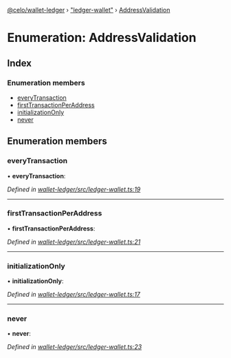 [@celo/wallet-ledger](../README.md) › ["ledger-wallet"](../modules/_ledger_wallet_.md) › [AddressValidation](_ledger_wallet_.addressvalidation.md)

# Enumeration: AddressValidation

## Index

### Enumeration members

* [everyTransaction](_ledger_wallet_.addressvalidation.md#everytransaction)
* [firstTransactionPerAddress](_ledger_wallet_.addressvalidation.md#firsttransactionperaddress)
* [initializationOnly](_ledger_wallet_.addressvalidation.md#initializationonly)
* [never](_ledger_wallet_.addressvalidation.md#never)

## Enumeration members

###  everyTransaction

• **everyTransaction**:

*Defined in [wallet-ledger/src/ledger-wallet.ts:19](https://github.com/celo-org/celo-monorepo/blob/master/packages/sdk/wallets/wallet-ledger/src/ledger-wallet.ts#L19)*

___

###  firstTransactionPerAddress

• **firstTransactionPerAddress**:

*Defined in [wallet-ledger/src/ledger-wallet.ts:21](https://github.com/celo-org/celo-monorepo/blob/master/packages/sdk/wallets/wallet-ledger/src/ledger-wallet.ts#L21)*

___

###  initializationOnly

• **initializationOnly**:

*Defined in [wallet-ledger/src/ledger-wallet.ts:17](https://github.com/celo-org/celo-monorepo/blob/master/packages/sdk/wallets/wallet-ledger/src/ledger-wallet.ts#L17)*

___

###  never

• **never**:

*Defined in [wallet-ledger/src/ledger-wallet.ts:23](https://github.com/celo-org/celo-monorepo/blob/master/packages/sdk/wallets/wallet-ledger/src/ledger-wallet.ts#L23)*
